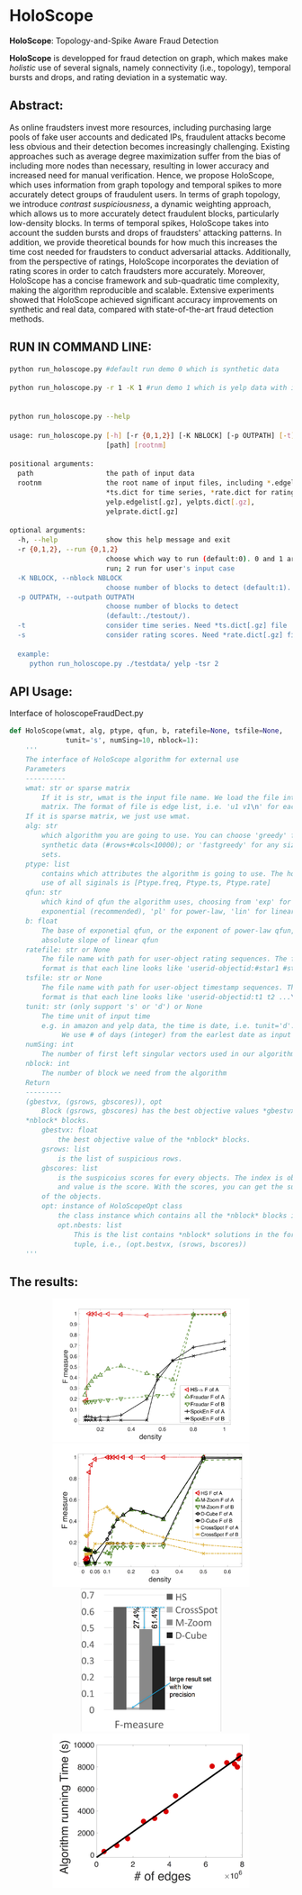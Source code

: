 HoloScope
======
**HoloScope**: Topology-and-Spike Aware Fraud Detection

**HoloScope** is developped for fraud detection on graph, which makes make *holistic*
	use of several signals, namely connectivity (i.e., topology), temporal bursts and drops,
	and rating deviation in a systematic way.

Abstract:
------

As online fraudsters invest more resources, including purchasing large pools of fake user accounts and dedicated IPs, fraudulent attacks become less obvious and their detection becomes increasingly challenging. Existing approaches such as average degree maximization suffer from the bias of including more nodes than necessary, resulting in lower accuracy and increased need for manual verification. Hence, we propose HoloScope, which uses information from graph topology and temporal spikes to more accurately detect groups of fraudulent users. In terms of graph topology, we introduce *contrast suspiciousness*, a dynamic weighting approach, which allows us to more accurately detect fraudulent blocks, particularly low-density blocks. In terms of temporal spikes, HoloScope takes into account the sudden bursts and drops of fraudsters' attacking patterns. In addition, we provide theoretical bounds for how much this increases the time cost needed for fraudsters to conduct adversarial attacks. Additionally, from the perspective of ratings, HoloScope incorporates the deviation of rating scores in order to catch fraudsters more accurately. Moreover, HoloScope has a concise framework and sub-quadratic time complexity, making the algorithm reproducible and scalable. Extensive experiments showed that HoloScope achieved significant accuracy improvements on synthetic and real data, compared with state-of-the-art fraud detection methods. 

RUN IN COMMAND LINE:
------
```bash
python run_holoscope.py #default run demo 0 which is synthetic data

python run_holoscope.py -r 1 -K 1 #run demo 1 which is yelp data with injected labels, and return block 1


python run_holoscope.py --help

usage: run_holoscope.py [-h] [-r {0,1,2}] [-K NBLOCK] [-p OUTPATH] [-t] [-s]
                        [path] [rootnm]

positional arguments:
  path                  the path of input data
  rootnm                the root name of input files, including *.edgelist,
                        *ts.dict for time series, *rate.dict for rating. e.g.
                        yelp.edgelist[.gz], yelpts.dict[.gz],
                        yelprate.dict[.gz]

optional arguments:
  -h, --help            show this help message and exit
  -r {0,1,2}, --run {0,1,2}
                        choose which way to run (default:0). 0 and 1 are demo
                        run; 2 run for user's input case
  -K NBLOCK, --nblock NBLOCK
                        choose number of blocks to detect (default:1).
  -p OUTPATH, --outpath OUTPATH
                        choose number of blocks to detect
                        (default:./testout/).
  -t                    consider time series. Need *ts.dict[.gz] file
  -s                    consider rating scores. Need *rate.dict[.gz] file

  example: 
     python run_holoscope.py ./testdata/ yelp -tsr 2
```

API Usage:
------
Interface of holoscopeFraudDect.py
```python
def HoloScope(wmat, alg, ptype, qfun, b, ratefile=None, tsfile=None,
              tunit='s', numSing=10, nblock=1):
    '''
    The interface of HoloScope algorithm for external use
    Parameters
    ----------
    wmat: str or sparse matrix
        If it is str, wmat is the input file name. We load the file into sparse
        matrix. The format of file is edge list, i.e. 'u1 v1\n' for each line. 
	If it is sparse matrix, we just use wmat.
    alg: str
        which algorithm you are going to use. You can choose 'greedy' for
        synthetic data (#rows+#cols<10000); or 'fastgreedy' for any size of data
        sets.
    ptype: list
        contains which attributes the algorithm is going to use. The hololisc
        use of all siginals is [Ptype.freq, Ptype.ts, Ptype.rate]
    qfun: str
        which kind of qfun the algorithm uses, choosing from 'exp' for
        exponential (recommended), 'pl' for power-law, 'lin' for linear
    b: float
        The base of exponetial qfun, or the exponent of power-law qfun, or
        absolute slope of linear qfun
    ratefile: str or None
        The file name with path for user-object rating sequences. The file
        format is that each line looks like 'userid-objectid:#star1 #star2 ...\n'
    tsfile: str or None
        The file name with path for user-object timestamp sequences. The file
        format is that each line looks like 'userid-objectid:t1 t2 ...\n'
    tunit: str (only support 's' or 'd') or None
        The time unit of input time
        e.g. in amazon and yelp data, the time is date, i.e. tunit='d'.
             We use # of days (integer) from the earlest date as input
    numSing: int
        The number of first left singular vectors used in our algorithm
    nblock: int
        The number of block we need from the algorithm
    Return
    ---------
    (gbestvx, (gsrows, gbscores)), opt
        Block (gsrows, gbscores) has the best objective values *gbestvx* among 
	*nblock* blocks.
        gbestvx: float
            the best objective value of the *nblock* blocks.
        gsrows: list
            is the list of suspicious rows.
        gbscores: list
            is the suspicoius scores for every objects. The index is object id,
            and value is the score. With the scores, you can get the suspicious rank
	    of the objects.
        opt: instance of HoloScopeOpt class
            the class instance which contains all the *nblock* blocks in opt.nbests.
            opt.nbests: list
                This is the list contains *nblock* solutions in the form of
                tuple, i.e., (opt.bestvx, (srows, bscores))
    '''
```

The results:
------
<p align="center">
  <img src="images/performCmpDensity.png" width="350"/>
  <img src="images/performancecmpall.png" width="350"/>
  <img src="images/wbexp.png" width="250"/>
  <img src="images/effeciencyexpelec.png" width="350"/>
</p>
